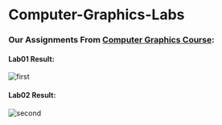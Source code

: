 # Computer-Graphics-Labs
### Our Assignments From [Computer Graphics Course](https://github.com/computer-graphics-course/assignments-2022):

#### Lab01 Result:
![first](https://media.discordapp.net/attachments/850811144864137236/990235870835662929/unknown.png?width=480&height=671)

#### Lab02 Result:
![second](https://media.discordapp.net/attachments/850811144864137236/990236361099460648/unknown.png)
